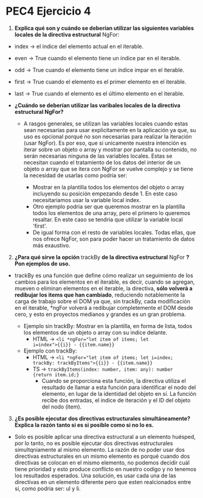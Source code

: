 # PEC4 Ejercicio 4

1. **Explica qué son y cuándo se deberían utilizar las siguientes variables locales de la directiva estructural** NgFor:

- index -> el índice del elemento actual en el iterable.
- even -> True cuando el elemento tiene un índice par en el iterable.
- odd -> True cuando el elemento tiene un índice impar en el iterable.
- first -> True cuando el elemento es el primer elemento en el iterable.
- last -> True cuando el elemento es el último elemento en el iterable.

- **¿Cuándo se deberían utilizar las varibales locales de la directiva estructural NgFor?**

    - A rasgos generales, se utilizan las variables locales cuando estas sean necesarias para usar explicitamente en la aplicación ya que, su uso es opcional porqué no son necesarias para realizar la iteración (usar NgFor). Es por eso, que si unicamente nuestra intención es iterar sobre un objeto o array y mostrar por pantalla su contenido, no serán necesarias ninguna de las variables locales. Estas se necesitan cuando el tratamiento de los datos del interior de un objeto o array que se itera con NgFor se vuelve complejo y se tiene la necesidad de usarlas como podria ser:

      - Mostrar en la plantilla todos los elementos del objeto o array incluyendo su posición empezando desde 1. En este caso necesitariamos usar la variable local index.
      - Otro ejemplo podria ser que queremos mostrar en la plantilla todos los elementos de una array, pero el primero lo queremos resaltar. En este caso se tendría que utilizar la variable local 'first'.
      - De igual forma con el resto de variables locales. Todas ellas, que nos ofrece NgFor, son para poder hacer un tratamiento de datos más exaustivo.

2. **¿Para qué sirve la opción** trackBy **de la directiva estructural** NgFor **? Pon ejemplos de uso.**

- trackBy es una función que define cómo realizar un seguimiento de los cambios para los elementos en el iterable, es decir, cuando se agregan, mueven o eliminan elementos en el iterable, la directiva, **sólo volverá a redibujar los items que han cambiado**, reduciendo notablemente la carga de trabajo sobre el DOM ya que, sin trackBy, cada modificación en el iterable, *ngFor volverá a redibujar completemente el DOM desde cero, y esto en proyectos medianos y grandes es un gran problema.

   - Ejemplo sin trackBy: Mostrar en la plantilla, en forma de lista, todos los elementos de un objeto o array con su indice delante.
      - HTML -> <code><li *ngFor="let item of items; let i=index">{{i}} - {{item.name}}</li></code>
   - Ejemplo con trackBy: 
      - HTML -> <code><li *ngFor="let item of items; let i=index; trackBy: trackByItems">{{i}} - {{item.name}}</li></code>
      - TS -> <code>trackByItems(index: number, item: any): number {return item.id;}</code>
        - Cuando se proporciona esta función, la directiva utiliza el resultado de llamar a esta función para identificar el nodo del elemento, en lugar de la identidad del objeto en sí. La función recibe dos entradas, el índice de iteración y el ID del objeto del nodo (item).

3. **¿Es posible ejecutar dos directivas estructurales simultáneamente? Explica la razón tanto si es si posible como si no lo es.**

- Solo es posible aplicar una directiva estructural a un elemento huésped, por lo tanto, no es posible ejecutar dos directivas estructurales simultqniamente al mismo elemento. La razón de no poder usar dos directivas estructurales en un mismo elemento es porqué cuando dos directivas se colocan en el mismo elemento, no podemos decidir cuál tiene prioridad y esto produce conflicto en nuestro codigo y no tenemos los resultados esperados. Una solución, es usar cada una de las directivas en un elemento diferente pero que esten realcionados entre si, como podria ser: ul y li.